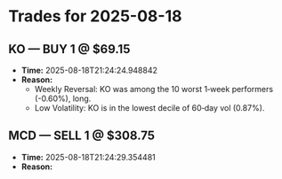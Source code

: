 # Trades for 2025-08-18

## KO — BUY 1 @ $69.15
- **Time:** 2025-08-18T21:24:24.948842
- **Reason:**
  - Weekly Reversal: KO was among the 10 worst 1‑week performers (-0.60%), long.
  - Low Volatility: KO is in the lowest decile of 60‑day vol (0.87%).

## MCD — SELL 1 @ $308.75
- **Time:** 2025-08-18T21:24:29.354481
- **Reason:**

